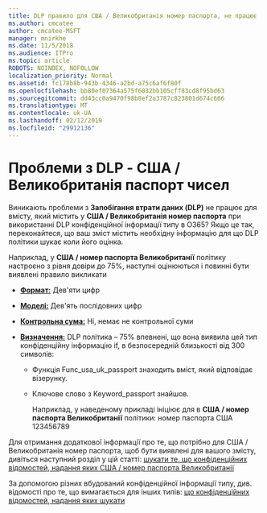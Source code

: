 ```yaml
---
title: DLP правило для США / Великобританія номер паспорта, не працює
ms.author: cmcatee
author: cmcatee-MSFT
manager: mnirkhe
ms.date: 11/5/2018
ms.audience: ITPro
ms.topic: article
ROBOTS: NOINDEX, NOFOLLOW
localization_priority: Normal
ms.assetid: fc178b8b-943b-4346-a2bd-a75c6af6f80f
ms.openlocfilehash: bb80ef07364a575f6032bb105cff83cd8f95bd63
ms.sourcegitcommit: dd43cc0a9470f98b8ef2a3787c823801d674c666
ms.translationtype: MT
ms.contentlocale: uk-UA
ms.lasthandoff: 02/12/2019
ms.locfileid: "29912136"
---
```

# <a name="problems-with-dlp---usuk-passport-numbers"></a>Проблеми з DLP - США / Великобританія паспорт чисел

Виникають проблеми з **Запобігання втрати даних (DLP)** не працює для вмісту, який містить у **США / Великобританія номер паспорта** при використанні DLP конфіденційної інформації типу в O365? Якщо це так, переконайтеся, що ваш зміст містить необхідну інформацію для що DLP політики шукає коли його оцінка. 
  
Наприклад, у **США / номер паспорта Великобританії** політику настроєно з рівня довіри до 75%, наступні оцінюються і повинні бути виявлені правило викликати 
  
- **[Формат:](https://docs.microsoft.com/office365/securitycompliance/what-the-sensitive-information-types-look-for#format-77)** Дев'яти цифр 
    
- **[Моделі:](https://docs.microsoft.com/office365/securitycompliance/what-the-sensitive-information-types-look-for#pattern-77)** Дев'ять послідовних цифр 
    
- **[Контрольна сума:](https://docs.microsoft.com/office365/securitycompliance/what-the-sensitive-information-types-look-for#checksum-76)** Ні, немає не контрольної суми 
    
- **[Визначення:](https://docs.microsoft.com/office365/securitycompliance/what-the-sensitive-information-types-look-for#definition-77)** DLP політика – 75% впевнені, що вона виявила цей тип конфіденційну інформацію if, в безпосередній близькості від 300 символів: 
    
  - Функція Func_usa_uk_passport знаходить вміст, який відповідає візерунку.
    
  - Ключове слово з Keyword_passport знайшов.
    
    Наприклад, у наведеному прикладі ініціює для в **США / номер паспорта Великобританії** політики: номер паспорта США 123456789 
    
Для отримання додаткової інформації про те, що потрібно для США / Великобританія номер паспорта, щоб бути виявлені для вашого змісту, дивіться наступний розділ у цій статті: [шукати те, що конфіденційних відомостей, надання яких США / номер паспорта Великобританії](https://docs.microsoft.com/office365/securitycompliance/what-the-sensitive-information-types-look-for#us--uk-passport-number)
  
За допомогою різних вбудований конфіденційної інформації типу, див. відомості про те, що вимагається для інших типів: [що конфіденційних відомостей, надання яких шукати](https://docs.microsoft.com/office365/securitycompliance/what-the-sensitive-information-types-look-for)
  

